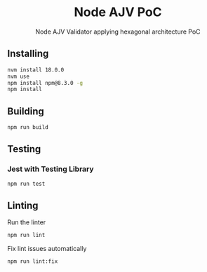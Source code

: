 <h1 align="center">Node AJV PoC</h1>

<p align="center">
  Node AJV Validator applying hexagonal architecture PoC
</p>

## Installing

```bash
nvm install 18.0.0
nvm use
npm install npm@8.3.0 -g
npm install
```

## Building

```bash
npm run build
```

## Testing

### Jest with Testing Library

```bash
npm run test
```

## Linting

Run the linter

```bash
npm run lint
```

Fix lint issues automatically

```bash
npm run lint:fix
```
